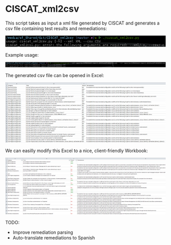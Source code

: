 # CISCAT_xml2csv

This script takes as input a xml file generated by CISCAT and generates a csv file containing test results and remediations:

![alt tag](https://github.com/j4v/CISCAT_xml2csv/blob/master/screenshots/img1.png)

Example usage:

![alt tag](https://github.com/j4v/CISCAT_xml2csv/blob/master/screenshots/img2.png)

The generated csv file can be opened in Excel:

![alt tag](https://github.com/j4v/CISCAT_xml2csv/blob/master/screenshots/img3.png)

We can easilly modify this Excel to a nice, client-friendly Workbook:

![alt tag](https://github.com/j4v/CISCAT_xml2csv/blob/master/screenshots/img4.png)

TODO: 
- Improve remediation parsing
- Auto-translate remediations to Spanish
